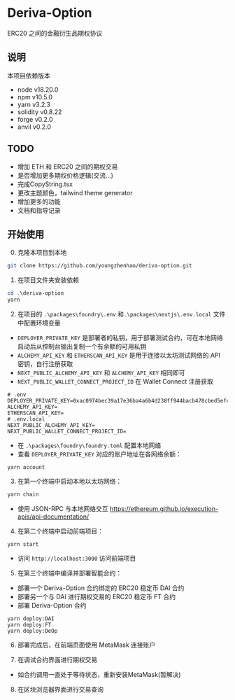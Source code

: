 # Deriva-Option

ERC20 之间的金融衍生品期权协议

## 说明

本项目依赖版本

- node v18.20.0
- npm v10.5.0
- yarn v3.2.3
- solidity v0.8.22
- forge v0.2.0
- anvil v0.2.0

## TODO

- 增加 ETH 和 ERC20 之间的期权交易
- 是否增加更多期权价格逻辑(交流...)
- 完成CopyString.tsx
- 更改主题颜色，tailwind theme generator
- 增加更多的功能
- 文档和指导记录

## 开始使用

0. 克隆本项目到本地

```bash
git clone https://github.com/youngzhenhao/deriva-option.git
```

1. 在项目文件夹安装依赖

```powershell
cd .\deriva-option
yarn
```

2. 在项目的 `.\packages\foundry\.env` 和`.\packages\nextjs\.env.local` 文件中配置环境变量

- `DEPLOYER_PRIVATE_KEY` 是部署者的私钥，用于部署测试合约，可在本地网络启动后从控制台输出复制一个有余额的可用私钥
- `ALCHEMY_API_KEY` 和 `ETHERSCAN_API_KEY` 是用于连接以太坊测试网络的 API 密钥，自行注册获取
- `NEXT_PUBLIC_ALCHEMY_API_KEY` 和 `ALCHEMY_API_KEY` 相同即可
- `NEXT_PUBLIC_WALLET_CONNECT_PROJECT_ID` 在 Wallet Connect 注册获取

```
# .env
DEPLOYER_PRIVATE_KEY=0xac0974bec39a17e36ba4a6b4d238ff944bacb478cbed5efcae784d7bf4f2ff80
ALCHEMY_API_KEY=
ETHERSCAN_API_KEY=
# .env.local
NEXT_PUBLIC_ALCHEMY_API_KEY=
NEXT_PUBLIC_WALLET_CONNECT_PROJECT_ID=
```

- 在 `.\packages\foundry\foundry.toml` 配置本地网络
- 查看 `DEPLOYER_PRIVATE_KEY` 对应的账户地址在各网络余额：

```
yarn account
```

3. 在第一个终端中启动本地以太坊网络：

```powershell
yarn chain
```

- 使用 JSON-RPC 与本地网络交互
  https://ethereum.github.io/execution-apis/api-documentation/

4. 在第二个终端中启动前端项目：

```
yarn start
```

- 访问 `http://localhost:3000` 访问前端项目

5. 在第三个终端中编译并部署智能合约：

- 部署一个 Deriva-Option 合约绑定的 ERC20 稳定币 DAI 合约
- 部署另一个与 DAI 进行期权交易的 ERC20 稳定币 FT 合约
- 部署 Deriva-Option 合约

```
yarn deploy:DAI
yarn deploy:FT
yarn deploy:DeOp
```

6. 部署完成后，在前端页面使用 MetaMask 连接账户

7. 在调试合约界面进行期权交易

- 如合约调用一直处于等待状态，重新安装MetaMask(暂解决)

8. 在区块浏览器界面进行交易查询
